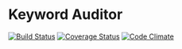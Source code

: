 Keyword Auditor
==========

[![Build Status](https://travis-ci.org/genediazjr/keywaurdit.svg)](https://travis-ci.org/genediazjr/keywaurdit)
[![Coverage Status](https://img.shields.io/coveralls/genediazjr/keywaurdit.svg)](https://coveralls.io/r/genediazjr/keywaurdit)
[![Code Climate](https://codeclimate.com/github/genediazjr/keywaurdit/badges/gpa.svg)](https://codeclimate.com/github/genediazjr/keywaurdit)
